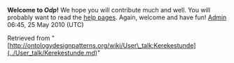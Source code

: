 __Welcome to _Odp_!__ We hope you will contribute much and well. 
You will probably want to read the [help pages](http://ontologydesignpatterns.org/wiki/Help:Contents "Help:Contents"). Again, welcome and have fun! [Admin](../User/ValentinaPresutti.md "User:ValentinaPresutti") 06:45, 25 May 2010 (UTC)





Retrieved from "[http://ontologydesignpatterns.org/wiki/User\_talk:Kerekestunde](../User_talk/Kerekestunde.md)"